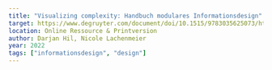 ```yaml
---
title: "Visualizing complexity: Handbuch modulares Informationsdesign"
target: https://www.degruyter.com/document/doi/10.1515/9783035625073/html
location: Online Ressource & Printversion
author: Darjan Hil, Nicole Lachenmeier
year: 2022
tags: ["informationsdesign", "design"]
---
```

